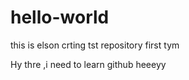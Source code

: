 # hello-world
this is elson crting tst repository first tym

Hy thre ,i need to learn github
 heeeyy
